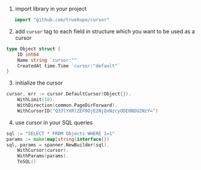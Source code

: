 

1. import library in your project 

```go
   import "github.com/truekupo/cursor"
```

2. add `cursor` tag to each field in structure which you want to be used as a cursor
```go
type Object struct {
 	ID int64
	Name string `cursor:""`
	CreatedAt time.Time `cursor:"default"`
}
```

3. initialize the cursor 
```go
cursor, err := cursor.DefaultCursor(Object{}).
	WithLimit(10).
	WithDirection(common.PageDirForward).
	WithCursorID("Q3JlYXRlZEF0OjE2NjQxNzcyODE0NDU2NzY=")
  ```

4. use cursor in your SQL queries
```go
sql := "SELECT * FROM Objects WHERE 1=1"
params := make(map[string]interface{})
sql, params = spanner.NewBuilder(sql).
	WithCursor(cursor).
	WithParams(params).
	ToSQL()
```

